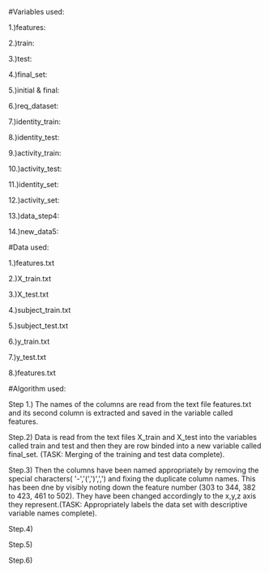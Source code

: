 #Variables used:

1.)features:

2.)train:

3.)test:

4.)final_set:

5.)initial & final: 

6.)req_dataset:

7.)identity_train:

8.)identity_test:

9.)activity_train:

10.)activity_test:

11.)identity_set:

12.)activity_set:

13.)data_step4:

14.)new_data5:

#Data used:

1.)features.txt

2.)X_train.txt

3.)X_test.txt

4.)subject_train.txt

5.)subject_test.txt

6.)y_train.txt

7.)y_test.txt

8.)features.txt

#Algorithm used:

Step 1.) The names of the columns are read from the text file features.txt and its second column is extracted and saved in the variable called features.

Step.2) Data is read from the text files X_train and X_test into the variables called train and test and then they are row binded into a new variable called final_set. (TASK: Merging of the training and test data complete).

Step.3) Then the columns have been named appropriately by removing the special characters( '-','(',')',',') and fixing the duplicate column names. This has been dne by visibly noting down the feature number (303 to 344, 382 to 423, 461 to 502). They have been changed accordingly to the x,y,z axis they represent.(TASK: Appropriately labels the data set with descriptive variable names complete).

Step.4)

Step.5)

Step.6)






